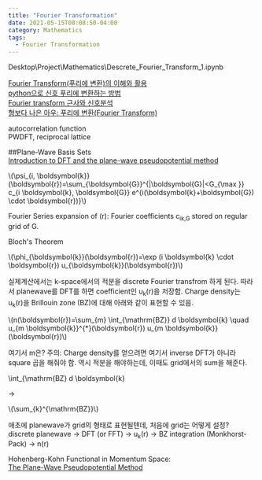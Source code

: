 ```yaml
---
title: "Fourier Transformation"
date: 2021-05-15T08:08:50-04:00
category: Mathematics
tags:
  - Fourier Transformation
---
```


Desktop\Project\Mathematics\Descrete_Fourier_Transform_1.ipynb  

[Fourier Transform(푸리에 변환)의 이해와 활용](https://darkpgmr.tistory.com/171)  
[python으로 신호 푸리에 변환하는 방법](https://ballentain.tistory.com/3)  
[Fourier transform 근사와 신호분석](https://wikidocs.net/14635)  
[형보다 나은 아우: 푸리에 변환(Fourier Transform)](https://ghebook.blogspot.com/2012/08/fourier-transform.html)  


autocorrelation function  
PWDFT, reciprocal lattice  


##Plane-Wave Basis Sets  
[Introduction to DFT and the plane-wave pseudopotential method](https://www.archer.ac.uk/training/course-material/2014/04/PMMP_UCL/Slides/castep_1.pdf)  
<p><span class="math inline">\(\psi_{i, \boldsymbol{k}}(\boldsymbol{r})=\sum_{\boldsymbol{G}}^{|\boldsymbol{G}|&lt;G_{\max }} c_{i \boldsymbol{k}, \boldsymbol{G}} e^{i(\boldsymbol{k}+\boldsymbol{G}) \cdot \boldsymbol{r})}\)</span></p>  
Fourier Series expansion of (r): Fourier coefficients c<sub>ik,G</sub> stored on regular grid of G.  

Bloch's Theorem  
<p><span class="math inline">\(\phi_{\boldsymbol{k}}(\boldsymbol{r})=\exp (i \boldsymbol{k} \cdot \boldsymbol{r}) u_{\boldsymbol{k}}(\boldsymbol{r})\)</span></p>  
실제계산에서는 k-space에서의 적분을 discrete Fourier transfrom 하게 된다. 따라서 planewave를 DFT를 하면 coefficient인 u<sub>k</sub>(r)을 저장함.  
Charge density는 u<sub>k</sub>(r)을 Brillouin zone (BZ)에 대해 아래와 같이 표현할 수 있음.  
<p><span class="math inline">\(n(\boldsymbol{r})=\sum_{m} \int_{\mathrm{BZ}} d \boldsymbol{k} \quad u_{m \boldsymbol{k}}^{*}(\boldsymbol{r}) u_{m \boldsymbol{k}}(\boldsymbol{r})\)</span></p>  
여기서 m은?  
주의: Charge density를 얻으려면 여기서 inverse DFT가 아니라 square 곱을 해줘야 함. 역시 적분을 해야하는데, 이때도 grid에서의 sum을 해준다. 
<p><span class="math inline">\int_{\mathrm{BZ} d \boldsymbol{k}</span></p>
->  
<p><span class="math inline">\(\sum_{k}^{\mathrm{BZ}}\)</span></p>
애초에 planewave가 grid의 형태로 표현될텐데, 처음에 grid는 어떻게 설정?  
discrete planewave -> DFT (or FFT) -> u<sub>k</sub>(r) -> BZ integration (Monkhorst-Pack) -> n(r)  






Hohenberg-Kohn Functional in Momentum Space:  
[The Plane-Wave Pseudopotential Method](https://th.fhi-berlin.mpg.de/th/Meetings/FHImd2001/pehlke1.pdf)

